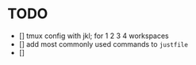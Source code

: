 # TODO

- [] tmux config with jkl; for 1 2 3 4 workspaces
- [] add most commonly used commands to `justfile`
- [] 
